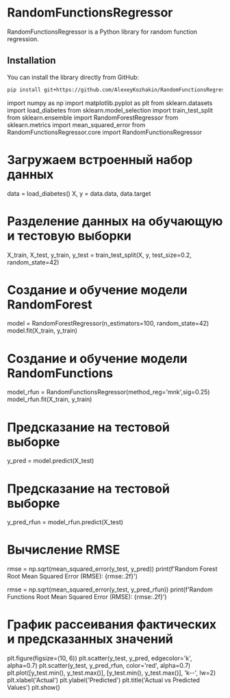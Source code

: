 # RandomFunctionsRegressor

RandomFunctionsRegressor is a Python library for random function regression.

## Installation

You can install the library directly from GitHub:

```bash
pip install git+https://github.com/AlexeyKozhakin/RandomFunctionsRegressor.git

```
import numpy as np
import matplotlib.pyplot as plt
from sklearn.datasets import load_diabetes
from sklearn.model_selection import train_test_split
from sklearn.ensemble import RandomForestRegressor
from sklearn.metrics import mean_squared_error
from RandomFunctionsRegressor.core import RandomFunctionsRegressor

# Загружаем встроенный набор данных
data = load_diabetes()
X, y = data.data, data.target

# Разделение данных на обучающую и тестовую выборки
X_train, X_test, y_train, y_test = train_test_split(X, y, test_size=0.2, random_state=42)

# Создание и обучение модели RandomForest
model = RandomForestRegressor(n_estimators=100, random_state=42)
model.fit(X_train, y_train)

# Создание и обучение модели RandomFunctions
model_rfun = RandomFunctionsRegressor(method_reg='mnk',sig=0.25)
model_rfun.fit(X_train, y_train)

# Предсказание на тестовой выборке
y_pred = model.predict(X_test)
# Предсказание на тестовой выборке
y_pred_rfun = model_rfun.predict(X_test)

# Вычисление RMSE
rmse = np.sqrt(mean_squared_error(y_test, y_pred))
print(f'Random Forest Root Mean Squared Error (RMSE): {rmse:.2f}')

rmse = np.sqrt(mean_squared_error(y_test, y_pred_rfun))
print(f'Random Functions Root Mean Squared Error (RMSE): {rmse:.2f}')

# График рассеивания фактических и предсказанных значений
plt.figure(figsize=(10, 6))
plt.scatter(y_test, y_pred, edgecolor='k', alpha=0.7)
plt.scatter(y_test, y_pred_rfun, color='red', alpha=0.7)
plt.plot([y_test.min(), y_test.max()], [y_test.min(), y_test.max()], 'k--', lw=2)
plt.xlabel('Actual')
plt.ylabel('Predicted')
plt.title('Actual vs Predicted Values')
plt.show()
```
